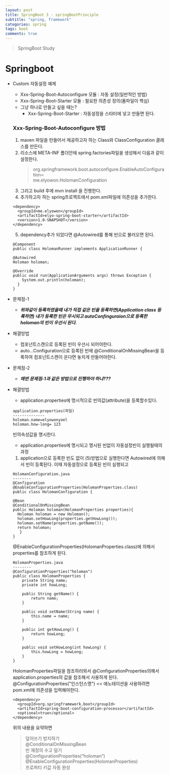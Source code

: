 ```yaml
---
layout: post
title: SpringBoot 3 - springBootPrinciple
subtitle: "spring, framework"
categories: spring
tags: boot
comments: true
---
```

> SpringBoot Study

# Springboot

* Custom 자동설정 예제
  - Xxx-Spring-Boot-Autoconfigure 모듈 : 자동 설정(일반적인 방법)
  - Xxx-Spring-Boot-Starter 모듈 : 필요한 의존성 정의(폼파일이 핵심)
  - 그냥 하나로 만들고 싶을 때는?
    - Xxx-Spring-Boot-Starter : 자동설정을 스타터에 넣고 만들면 된다.


  ### Xxx-Spring-Boot-Autoconfigure 방법
    1. maven 파일을 만들어서 제공하고자 하는 Class와 ClassConfiguration 클래스를 만든다.
    2. 리소스에 META-INF 폴더안에 spring.factories파일을 생성해서 다음과 같이 설정한다.  
       >org.springframework.boot.autoconfigure.EnableAutoConfiguration=\
  me.elyowon.HolomanConfiguration
    3. 그리고 build 후에 mvn install 을 진행한다.
    4. 추가하고자 하는 spring프로젝트에서 pom.xml파일에 의존성을 추가한다.
    ```
    <dependency>
      <groupId>me.elyowon</groupId>
      <artifactId>elyo-spring-boot-starter</artifactId>
      <version>1.0-SNAPSHOT</version>
    </dependency>
    ```
    5. dependency추가 되었다면 @Autowired를 통해 빈으로 불러오면 된다. 
    ```
    @Component
    public class HolomanRunner implements ApplicationRunner {

    @Autowired
    Holoman holoman;

    @Override
    public void run(ApplicationArguments args) throws Exception {
        System.out.println(holoman);
      }
    }
    ```
 * 문제점-1
   * ***위와같이 등록하였을때 내가 직접 같은 빈을 등록하면(Application class 등록하면) 내가 등록한 빈은 무시되고 autoConfinguraion으로 등록한 holoman의 빈이 우선시 된다.***
   
 * 해결방법
   * 컴포넌트스캔으로 등록된 빈이 우선시 되어야한다. 
   * auto...Configuration으로 등록된 빈에 @ConditionalOnMissingBean을 등록하여 컴포넌트스캔이 온다면 놓치게 만들어야한다.
   
 * 문제점-2
   * ***매번 문제점-1과 같은 방법으로 진행하야 하냐???***
 * 해결방법
   * application.properties에 명시적으로 빈의값(attribute)을 등록할수있다.
   ```
   application.properties(파일)
   --------------
   holoman.name=elyowonyoel
   holoman.how-long= 123
   ```
   빈의속성값을 명시한다.

   * application.properties에 명시되고 명시된 빈없이 자동설정빈이 실행될때의 과정 
   1. application으로 등록한 빈도 없이 (5)방법으로 실행한다면 Autowired에 의해서 빈이 등록된다. 이때 자동설정으로 등록된 빈이 실행되고 
   ```
   HolomanConfiguration.java
   --------
   @Configuration
   @EnableConfigurationProperties(HolomanProperties.class)
   public class HolomanConfiguration {

   @Bean
   @ConditionalOnMissingBean
   public Holoman holoman(HolomanProperties properties){
     Holoman holoman = new Holoman();
     holoman.setHowLong(properties.getHowLong());
     holoman.setName(properties.getName());
     return holoman;
      }
   }
   ```
   @EnableConfigurationProperties(HolomanProperties.class)에 의해서 properties를 참조하게 된다.  

   ```
   HolomanProperties.java
   --------
   @ConfigurationProperties("holoman")
   public class HolomanProperties {
       private String name;
       private int howLong;

       public String getName() {
           return name;
       }

       public void setName(String name) {
           this.name = name;
       }

       public int getHowLong() {
           return howLong;
       }

       public void setHowLong(int howLong) {
           this.howLong = howLong;
       }
   }
   ```
   HolomanProperties파일을 참조하러와서 @ConfigurationProperties의해서 application.properties의 값을 참조해서 사용하게 된다.  
   @ConfigurationProperties("인스턴스명") << 애노테이션을 사용하려면 pom.xml에 의존성을 입력해야한다.
   ```
   <dependency>
     <groupId>org.springframework.boot</groupId>
     <artifactId>spring-boot-configuration-processor</artifactId>
     <optional>true</optional>
   </dependency>
   ```

   위의 내용을 요약하면 
   >덮어쓰기 방지하기  
   @ConditionalOnMissingBean  
   빈 재정의 수고 덜기  
   @ConfigurationProperties(“holoman”)  
   @EnableConfigurationProperties(HolomanProperties)  
   프로퍼티 키값 자동 완성

   




